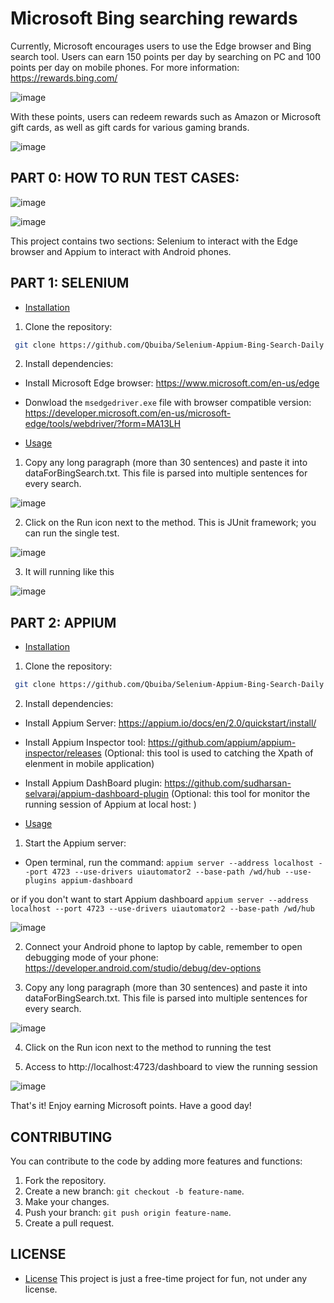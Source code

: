 # Microsoft Bing searching rewards

Currently, Microsoft encourages users to use the Edge browser and Bing search tool. Users can earn 150 points per day by searching on PC and 100 points per day on mobile phones.
For more information: https://rewards.bing.com/

![image](https://github.com/Qbuiba/Selenium-Appium-Bing-Search-Daily/assets/37890918/8b289917-0f4a-4b1e-993c-da3bb817d1a9)

With these points, users can redeem rewards such as Amazon or Microsoft gift cards, as well as gift cards for various gaming brands.

![image](https://github.com/Qbuiba/Selenium-Appium-Bing-Search-Daily/assets/37890918/174042a2-f991-443e-9b02-3aa05c22984d)

## PART 0: HOW TO RUN TEST CASES:
![image](https://github.com/Qbuiba/Selenium-Appium-Bing-Search-Daily/assets/37890918/feee8edf-d766-4d2e-adcd-0d1eec08de02)

![image](https://github.com/Qbuiba/Selenium-Appium-Bing-Search-Daily/assets/37890918/a33fab6f-f4dd-48bd-a118-f37b883172bc)


This project contains two sections: Selenium to interact with the Edge browser and Appium to interact with Android phones.

## PART 1: SELENIUM
- [Installation](#installation)

1. Clone the repository:
```bash
 git clone https://github.com/Qbuiba/Selenium-Appium-Bing-Search-Daily.git
```

2. Install dependencies:
- Install Microsoft Edge browser: https://www.microsoft.com/en-us/edge
- Donwload the `msedgedriver.exe` file with browser compatible version: https://developer.microsoft.com/en-us/microsoft-edge/tools/webdriver/?form=MA13LH


- [Usage](#usage)
1. Copy any long paragraph (more than 30 sentences) and paste it into dataForBingSearch.txt. This file is parsed into multiple sentences for every search.
   
![image](https://github.com/Qbuiba/Selenium-Appium-Bing-Search-Daily/assets/37890918/ec0a9758-926b-4826-9e7b-277219a3cb56)

2. Click on the Run icon next to the method. This is JUnit framework; you can run the single test.

![image](https://github.com/Qbuiba/Selenium-Appium-Bing-Search-Daily/assets/37890918/bd82636e-cebd-4712-b66b-b5db0f42b5b5)

3. It will running like this

![image](https://github.com/Qbuiba/Selenium-Appium-Bing-Search-Daily/assets/37890918/d0e4d7e2-fa05-459d-86d7-a53ba181eaad)


## PART 2: APPIUM
- [Installation](#installation)

1. Clone the repository:
```bash
 git clone https://github.com/Qbuiba/Selenium-Appium-Bing-Search-Daily.git
```

2. Install dependencies:
- Install Appium Server: https://appium.io/docs/en/2.0/quickstart/install/
- Install Appium Inspector tool: https://github.com/appium/appium-inspector/releases (Optional: this tool is used to catching the Xpath of elenment in mobile application)
- Install Appium DashBoard plugin: https://github.com/sudharsan-selvaraj/appium-dashboard-plugin (Optional: this tool for monitor the running session of Appium at local host: )
  
- [Usage](#usage)
1. Start the Appium server:
- Open terminal, run the command: 
`appium server --address localhost --port 4723 --use-drivers uiautomator2 --base-path /wd/hub --use-plugins appium-dashboard`

or if you don't want to start Appium dashboard
`appium server --address localhost --port 4723 --use-drivers uiautomator2 --base-path /wd/hub`

![image](https://github.com/Qbuiba/Selenium-Appium-Bing-Search-Daily/assets/37890918/15d95df1-6178-4333-9b89-ebf6b006a4fc)

2. Connect your Android phone to laptop by cable, remember to open debugging mode of your phone: https://developer.android.com/studio/debug/dev-options

3. Copy any long paragraph (more than 30 sentences) and paste it into dataForBingSearch.txt. This file is parsed into multiple sentences for every search.
   
![image](https://github.com/Qbuiba/Selenium-Appium-Bing-Search-Daily/assets/37890918/ec0a9758-926b-4826-9e7b-277219a3cb56)

4. Click on the Run icon next to the method to running the test

5. Access to http://localhost:4723/dashboard to view the running session

![image](https://github.com/Qbuiba/Selenium-Appium-Bing-Search-Daily/assets/37890918/ea12001e-d134-47e0-871c-2e22d12595aa)


That's it! Enjoy earning Microsoft points. Have a good day!


## CONTRIBUTING
You can contribute to the code by adding more features and functions:

1. Fork the repository.
2. Create a new branch: `git checkout -b feature-name`.
3. Make your changes.
4. Push your branch: `git push origin feature-name`.
5. Create a pull request.

 ## LICENSE
- [License](#license)
This project is just a free-time project for fun, not under any license.



